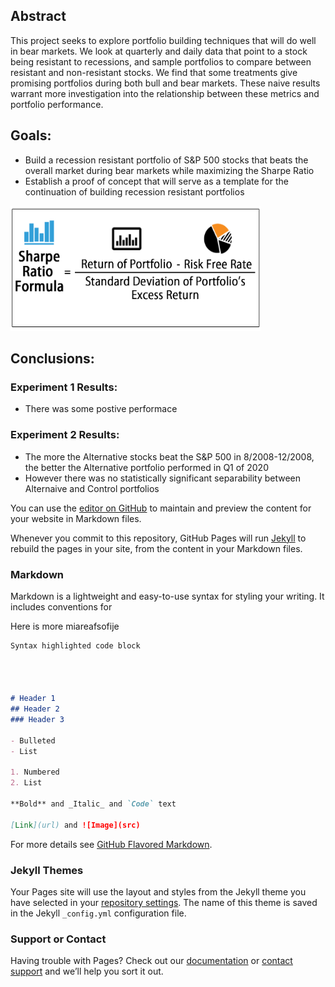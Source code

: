 ## Abstract

This project seeks to explore portfolio building techniques that will do well in bear markets. We look at quarterly and daily data that point to a stock being resistant to recessions, and sample portfolios to compare between resistant and non-resistant stocks. We find that some treatments give promising portfolios during both bull and bear markets. These naive results warrant more investigation into the relationship between these metrics and portfolio performance.


## Goals:
- Build a recession resistant portfolio of S&P 500 stocks that beats the overall market during bear markets while maximizing the Sharpe Ratio
- Establish a proof of concept that will serve as a template for the continuation of building recession resistant portfolios 

<img src="https://github.com/capstonefiu2020/CAP2020_FINAL/blob/master/images/Sharpe_Ratio_Formula.png" width="400" height="200" />



## Conclusions:
### Experiment 1 Results:
* There was some postive performace 

### Experiment 2 Results:
* The more the Alternative stocks beat the S&P 500 in 8/2008-12/2008, the better the Alternative portfolio performed in Q1 of 2020
* However there was no statistically significant separability between Alternaive and Control portfolios








You can use the [editor on GitHub](https://github.com/capstonefiu2020/CAP2020_FINAL/edit/master/README.md) to maintain and preview the content for your website in Markdown files.

Whenever you commit to this repository, GitHub Pages will run [Jekyll](https://jekyllrb.com/) to rebuild the pages in your site, from the content in your Markdown files.

### Markdown


Markdown is a lightweight and easy-to-use syntax for styling your writing. It includes conventions for

Here is more miareafsofije


```markdown
Syntax highlighted code block




# Header 1
## Header 2
### Header 3

- Bulleted
- List

1. Numbered
2. List

**Bold** and _Italic_ and `Code` text

[Link](url) and ![Image](src)
```

For more details see [GitHub Flavored Markdown](https://guides.github.com/features/mastering-markdown/).

### Jekyll Themes

Your Pages site will use the layout and styles from the Jekyll theme you have selected in your [repository settings](https://github.com/capstonefiu2020/CAP2020_FINAL/settings). The name of this theme is saved in the Jekyll `_config.yml` configuration file.

### Support or Contact

Having trouble with Pages? Check out our [documentation](https://help.github.com/categories/github-pages-basics/) or [contact support](https://github.com/contact) and we’ll help you sort it out.
